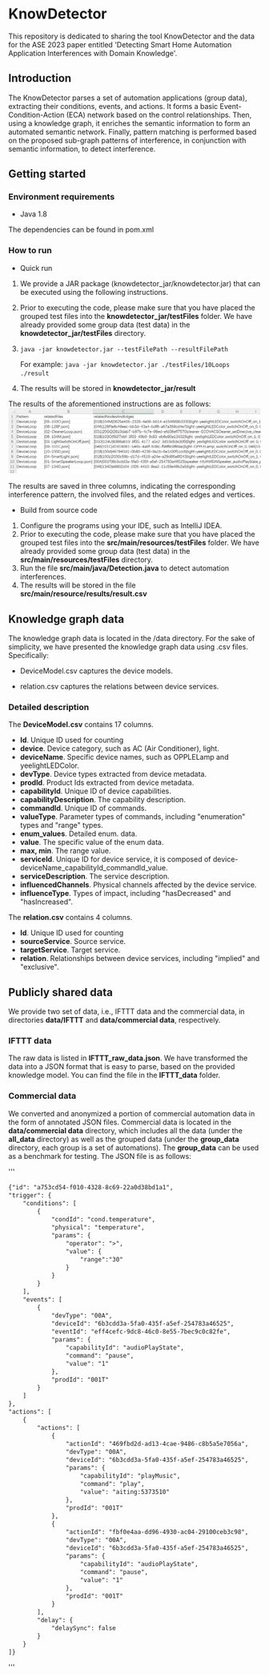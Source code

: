 # KnowDetector
This repository is dedicated to sharing the tool KnowDetector and the
data for the ASE 2023 paper entitled 'Detecting Smart Home Automation
Application Interferences with Domain Knowledge'.

## Introduction
The KnowDetector parses a set of automation applications (group data),
extracting their conditions, events, and actions. It forms a basic
Event-Condition-Action (ECA) network based on the control
relationships. Then, using a knowledge graph, it enriches the semantic
information to form an automated semantic network. Finally, pattern
matching is performed based on the proposed sub-graph patterns of
interference, in conjunction with semantic information, to detect
interference.

## Getting started
### Environment requirements
- Java 1.8

The dependencies can be found in pom.xml


### How to run

- Quick run

1. We provide a JAR package (knowdetector_jar/knowdetector.jar) that
   can be executed using the following instructions.
2. Prior to executing the code, please make sure that you have placed
   the grouped test files into the **knowdetector_jar/testFiles**
   folder. We have already provided some group data (test data) in the
   **knowdetector_jar/testFiles** directory. 
3. ```java -jar knowdetector.jar --testFilePath --resultFilePath```
   
   For example: ```java -jar knowdetector.jar ./testFiles/10Loops ./result```
4. The results will be stored in **knowdetector_jar/result**

The results of the aforementioned instructions are as follows:
![The results of the 10Loops](images/10Loops.png)

The results are saved in three columns, indicating the corresponding
interference pattern, the involved files, and the related edges and
vertices.


- Build from source code

1. Configure the programs using your IDE, such as IntelliJ IDEA.
2. Prior to executing the code, please make sure that you have placed
   the grouped test files into the **src/main/resources/testFiles**
   folder. We have already provided some group data (test data) in the
   **src/main/resources/testFiles** directory.
3. Run the file **src/main/java/Detection.java** to detect automation
   interferences.
4. The results will be stored in the file
   **src/main/resource/results/result.csv**



## Knowledge graph data
The knowledge graph data is located in the /data directory. For the
sake of simplicity, we have presented the knowledge graph data using
.csv files. Specifically:

- DeviceModel.csv captures the device models.

- relation.csv captures the relations between device services.

### Detailed description

The **DeviceModel.csv** contains 17 columns.

- **Id**. Unique ID used for counting
- **device**. Device category, such as AC (Air Conditioner), light.
- **deviceName**. Specific device names, such as OPPLELamp and
  yeelightLEDColor.
- **devType**. Device types extracted from device metadata.
- **prodId**. Product Ids extracted from device metadata.
- **capabilityId**. Unique ID of device capabilities.
- **capabilityDescription**. The capability description.
- **commandId**. Unique ID of commands.
- **valueType**. Parameter types of commands, including "enumeration"
  types and "range" types.
- **enum_values**. Detailed enum. data.
- **value**. The specific value of the enum data.
- **max, min**. The range value.
- **serviceId**. Unique ID for device service, it is composed of
  device-deviceName_capabilityId_commandId_value.
- **serviceDescription**. The service description.
- **influencedChannels**. Physical channels affected by the device
  service.
- **influenceType**. Types of impact, including "hasDecreased" and
  "hasIncreased".

The **relation.csv** contains 4 columns.

- **Id**. Unique ID used for counting
- **sourceService**. Source service.
- **targetService**. Target service.
- **relation**. Relationships between device services, including
  "implied" and "exclusive".


## Publicly shared data
We provide two set of data, i.e., IFTTT data and the commercial data,
in directories **data/IFTTT** and **data/commercial data**,
respectively.
### IFTTT data
The raw data is listed in **IFTTT_raw_data.json**. We have transformed
the data into a JSON format that is easy to parse, based on the
provided knowledge model. You can find the file in the **IFTTT_data**
folder.

### Commercial data
We converted and anonymized a portion of commercial automation data in
the form of annotated JSON files. Commercial data is located in the
**data/commercial data** directory, which includes all the data (under
the **all_data** directory) as well as the grouped data (under the
**group_data** directory, each group is a set of automations). The
**group_data** can be used as a benchmark for testing. The JSON file
is as follows:

'''

    {"id": "a753cd54-f010-4328-8c69-22a0d38bd1a1",
    "trigger": {
        "conditions": [
            {
                "condId": "cond.temperature",
                "physical": "temperature",
                "params": {
                    "operator": ">",
                    "value": {
                        "range":"30"
                    }
                }
            }
        ],
        "events": [
            {
                "devType": "00A",
                "deviceId": "6b3cdd3a-5fa0-435f-a5ef-254783a46525",
                "eventId": "eff4cefc-9dc8-46c0-8e55-7bec9c0c82fe",
                "params": {
                    "capabilityId": "audioPlayState",
                    "command": "pause",
                    "value": "1"
                },
                "prodId": "001T"
            }
        ]
    },
    "actions": [
        {
            "actions": [
                {
                    "actionId": "469fbd2d-ad13-4cae-9486-c8b5a5e7056a",
                    "devType": "00A",
                    "deviceId": "6b3cdd3a-5fa0-435f-a5ef-254783a46525",
                    "params": {
                        "capabilityId": "playMusic",
                        "command": "play",
                        "value": "aiting:5373510"
                    },
                    "prodId": "001T"
                },
                {
                    "actionId": "fbf0e4aa-dd96-4930-ac04-29100ceb3c98",
                    "devType": "00A",
                    "deviceId": "6b3cdd3a-5fa0-435f-a5ef-254783a46525",
                    "params": {
                        "capabilityId": "audioPlayState",
                        "command": "pause",
                        "value": "1"
                    },
                    "prodId": "001T"
                }
            ],
            "delay": {
                "delaySync": false
            }
        }
    ]}

'''

